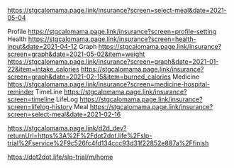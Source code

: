 
https://stgcalomama.page.link/insurance?screen=select-meal&date=2021-05-04

Profile
https://stgcalomama.page.link/insurance?screen=profile-setting
Health
https://stgcalomama.page.link/insurance?screen=health-input&date=2021-04-12
Graph
https://stgcalomama.page.link/insurance?screen=graph&date=2021-05-02&item=weight
https://stgcalomama.page.link/insurance?screen=graph&date=2021-01-22&item=intake_calories
https://stgcalomama.page.link/insurance?screen=graph&date=2021-02-15&item=burned_calories
Medicine
https://stgcalomama.page.link/insurance?screen=medicine-hospital-reminder
TimeLine
https://stgcalomama.page.link/insurance?screen=timeline
LifeLog
https://stgcalomama.page.link/insurance?screen=lifelog-history
Meal
https://stgcalomama.page.link/insurance?screen=select-meal&date=2021-02-16

https://stgcalomama.page.link/d2d_dev?returnUrl=https%3A%2F%2Fdot2dot.life%2Fslp-trial%2Fservice%2F9c526fc4fd134ccc93d31f22852e887a%2Ffinish



https://dot2dot.life/slp-trial/m/home
